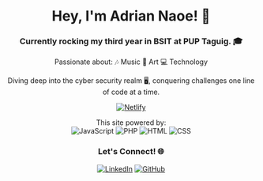 <div align="center">

# Hey, I'm Adrian Naoe! 🚀

### Currently rocking my third year in BSIT at PUP Taguig. 🎓

Passionate about:
🎶 Music
🎨 Art
💻 Technology

Diving deep into the cyber security realm 🖥️, conquering challenges one line of code at a time.

[![Netlify](https://img.shields.io/badge/Netlify-Visit-brightgreen?style=for-the-badge&logo=netlify)](https://lil-naoe-place.netlify.app/)

This site powered by: <br>
![JavaScript](https://img.shields.io/badge/-JavaScript-F7DF1E?style=flat-square&logo=javascript&logoColor=black) ![PHP](https://img.shields.io/badge/-PHP-777BB4?style=flat-square&logo=php&logoColor=white) ![HTML](https://img.shields.io/badge/-HTML-E34F26?style=flat-square&logo=html5&logoColor=white) ![CSS](https://img.shields.io/badge/-CSS-1572B6?style=flat-square&logo=css3&logoColor=white)

### Let's Connect! 🌐

[![LinkedIn](https://img.shields.io/badge/LinkedIn-AdrianNaoe-blue?style=for-the-badge&logo=linkedin)](www.linkedin.com/in/adriannaoe)
[![GitHub](https://img.shields.io/badge/GitHub-Naoe--Adrian-green?style=for-the-badge&logo=github)](https://github.com/Naoe-Adrian)


</div>
